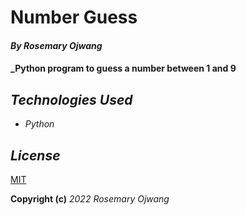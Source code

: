 # Number Guess

#### _By Rosemary Ojwang_
#### _Python program to guess a number between 1 and 9

## _Technologies Used_
* _Python_

## _License_
[MIT](https://opensource.org/licenses/)

**Copyright (c)** _2022_ _Rosemary Ojwang_

